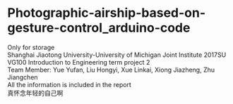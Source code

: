 # Photographic-airship-based-on-gesture-control_arduino-code
Only for storage   
Shanghai Jiaotong University-University of Michigan Joint Institute 2017SU VG100 Introduction to Engineering term project 2</br>
Team Member: Yue Yufan, Liu Hongyi, Xue Linkai, Xiong Jiazheng, Zhu Jiangchen</br>
All the information is included in the report</br>
真怀念年轻的自己啊
